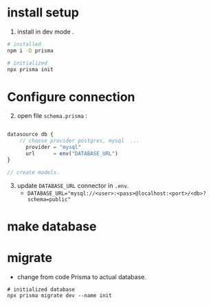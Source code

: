 # install setup
1. install in dev mode .
``` bash
# installed
npm i -D prisma

# initialized
npx prisma init
```

# Configure connection
2. open file `schema.prisma` : 
``` ts

datasource db {
	// choose provider postgres, mysql  ... 
	  provider = "mysql"
	  url      = env("DATABASE_URL")
}

// create models.
```

3. update `DATABASE_URL` connector in `.env`. 
	- `DATABASE_URL="mysql://<user>:<pass>@localhost:<port>/<db>?schema=public"`
# make database
# migrate
- change from code Prisma to actual database.
``` shell
# initialized database
npx prisma migrate dev --name init
```